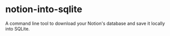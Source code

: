 # notion-into-sqlite

A command line tool to download your Notion's database and save it locally into SQLite.
